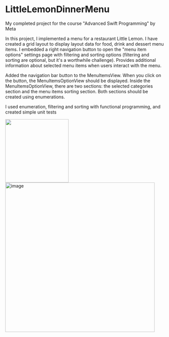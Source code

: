 # LittleLemonDinnerMenu
My completed project for the course "Advanced Swift Programming" by Meta

In this project, I implemented a menu for a restaurant Little Lemon.
I have created a grid layout to display layout data for food, drink and dessert menu items.
I embedded a right navigation button to open the "menu item options" settings page with filtering and sorting options (filtering and sorting are optional, but it's a worthwhile challenge).
Provides additional information about selected menu items when users interact with the menu.

Added the navigation bar button to the MenuItemsView. When you click on the button, the MenuItemsOptionView should be displayed. Inside the MenuItemsOptionView, there are two sections: the selected categories section and the menu items sorting section. Both sections should be created using enumerations.

I used enumeration, filtering and sorting with functional programming, and created simple unit tests

<img src="gifForReadme.gif" height = "200px">

<img width="472" alt="image" src="https://github.com/demenkoeugene/LittleLemonDinnerMenu/assets/110675494/09d5107f-ad38-4fd5-bcc8-9c8b2e18d1ae">

